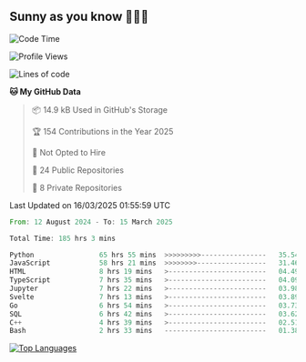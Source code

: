 ## Sunny as you know 🫨🫨👋

<!--START_SECTION:waka-->
![Code Time](http://img.shields.io/badge/Code%20Time-185%20hrs%2029%20mins-blue)

![Profile Views](http://img.shields.io/badge/Profile%20Views-0-blue)

![Lines of code](https://img.shields.io/badge/From%20Hello%20World%20I%27ve%20Written-240.1%20thousand%20lines%20of%20code-blue)

**🐱 My GitHub Data** 

> 📦 14.9 kB Used in GitHub's Storage 
 > 
> 🏆 154 Contributions in the Year 2025
 > 
> 🚫 Not Opted to Hire
 > 
> 📜 24 Public Repositories 
 > 
> 🔑 8 Private Repositories 
 > 

 Last Updated on 16/03/2025 01:55:59 UTC
<!--END_SECTION:waka-->

<!--START_SECTION:code-->

```rust
From: 12 August 2024 - To: 15 March 2025

Total Time: 185 hrs 3 mins

Python                65 hrs 55 mins  >>>>>>>>>----------------   35.54 %
JavaScript            58 hrs 21 mins  >>>>>>>>-----------------   31.46 %
HTML                  8 hrs 19 mins   >------------------------   04.49 %
TypeScript            7 hrs 35 mins   >------------------------   04.09 %
Jupyter               7 hrs 22 mins   >------------------------   03.98 %
Svelte                7 hrs 13 mins   >------------------------   03.89 %
Go                    6 hrs 54 mins   >------------------------   03.73 %
SQL                   6 hrs 42 mins   >------------------------   03.62 %
C++                   4 hrs 39 mins   >------------------------   02.51 %
Bash                  2 hrs 33 mins   -------------------------   01.38 %
```

<!--END_SECTION:code-->


<a href="https://github.com/Ex0TiiC24" align="left"><img src="https://github-readme-stats.vercel.app/api/top-langs/?username=Ex0TiiC24&langs_count=10&title_color=0891b2&text_color=ffffff&icon_color=0891b2&bg_color=1c1917&hide_border=true&locale=en&custom_title=Top%20%Languages" alt="Top Languages" /></a>

